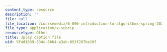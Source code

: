 ```yaml
---
content_type: resource
description: ''
file: null
file_location: /coursemedia/6-006-introduction-to-algorithms-spring-2020/9f4d1039334c5bb4a3ab893f287be20f_yndgIDO0zQQ.vtt
file_type: application/x-subrip
resourcetype: Other
title: 3play caption file
uid: 9f4d1039-334c-5bb4-a3ab-893f287be20f
---
```


